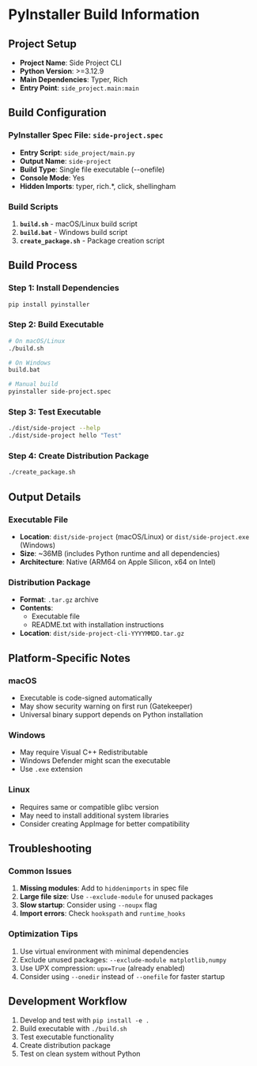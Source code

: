 # PyInstaller Build Information

## Project Setup
- **Project Name**: Side Project CLI
- **Python Version**: >=3.12.9
- **Main Dependencies**: Typer, Rich
- **Entry Point**: `side_project.main:main`

## Build Configuration

### PyInstaller Spec File: `side-project.spec`
- **Entry Script**: `side_project/main.py`
- **Output Name**: `side-project`
- **Build Type**: Single file executable (--onefile)
- **Console Mode**: Yes
- **Hidden Imports**: typer, rich.*, click, shellingham

### Build Scripts
1. **`build.sh`** - macOS/Linux build script
2. **`build.bat`** - Windows build script
3. **`create_package.sh`** - Package creation script

## Build Process

### Step 1: Install Dependencies
```bash
pip install pyinstaller
```

### Step 2: Build Executable
```bash
# On macOS/Linux
./build.sh

# On Windows
build.bat

# Manual build
pyinstaller side-project.spec
```

### Step 3: Test Executable
```bash
./dist/side-project --help
./dist/side-project hello "Test"
```

### Step 4: Create Distribution Package
```bash
./create_package.sh
```

## Output Details

### Executable File
- **Location**: `dist/side-project` (macOS/Linux) or `dist/side-project.exe` (Windows)
- **Size**: ~36MB (includes Python runtime and all dependencies)
- **Architecture**: Native (ARM64 on Apple Silicon, x64 on Intel)

### Distribution Package
- **Format**: `.tar.gz` archive
- **Contents**: 
  - Executable file
  - README.txt with installation instructions
- **Location**: `dist/side-project-cli-YYYYMMDD.tar.gz`

## Platform-Specific Notes

### macOS
- Executable is code-signed automatically
- May show security warning on first run (Gatekeeper)
- Universal binary support depends on Python installation

### Windows
- May require Visual C++ Redistributable
- Windows Defender might scan the executable
- Use `.exe` extension

### Linux
- Requires same or compatible glibc version
- May need to install additional system libraries
- Consider creating AppImage for better compatibility

## Troubleshooting

### Common Issues
1. **Missing modules**: Add to `hiddenimports` in spec file
2. **Large file size**: Use `--exclude-module` for unused packages
3. **Slow startup**: Consider using `--noupx` flag
4. **Import errors**: Check `hookspath` and `runtime_hooks`

### Optimization Tips
1. Use virtual environment with minimal dependencies
2. Exclude unused packages: `--exclude-module matplotlib,numpy`
3. Use UPX compression: `upx=True` (already enabled)
4. Consider using `--onedir` instead of `--onefile` for faster startup

## Development Workflow

1. Develop and test with `pip install -e .`
2. Build executable with `./build.sh`
3. Test executable functionality
4. Create distribution package
5. Test on clean system without Python